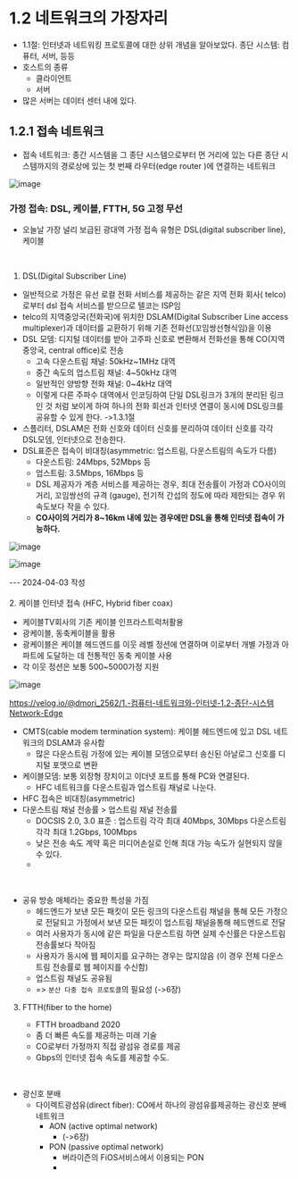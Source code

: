 # 1.2 네트워크의 가장자리

- 1.1절: 인터넷과 네트워킹 프로토콜에 대한 상위 개념을 알아보았다. 종단 시스템: 컴퓨터, 서버, 등등
- 호스트의 종류
  - 클라이언트
  - 서버
- 많은 서버는 데이터 센터 내에 있다.

  
## 1.2.1 접속 네트워크

- 접속 네트워크: 종간 시스템을 그 종단 시스템으로부터 먼 거리에 있는 다른 종단 시스템까지의 경로상에 있는 첫 번째 라우터(edge router
)에 연결하는 네트워크

![image](https://github.com/user-attachments/assets/56766fd1-7e41-4552-9966-85ee4482cbe5)

### 가정 접속: DSL, 케이블, FTTH, 5G 고정 무선

- 오늘날 가장 널리 보급된 광대역 가정 접속 유형은 DSL(digital subscriber line), 케이블

</br>

1. DSL(Digital Subscriber Line)
  - 일반적으로 가정은 유선 로컬 전화 서비스를 제공하는 같은 지역 전화 회사( telco)로부터 dsl 접속 서비스를 받으므로 텔코는 ISP임
  - telco의 지역중앙국(전화국)에 위치한 DSLAM(Digital Subscriber Line access multiplexer)과 데이터를 교환하기 위해 기존 전화선(꼬임쌍선형식임)을 이용
  - DSL 모뎀: 디지털 데이터를 받아 고주파 신호로 변환해서 전화선을 통해 CO(지역 중앙국, central office)로 전송
    - 고속 다운스트림 채널: 50kHz~1MHz 대역
    - 중간 속도의 업스트림 채널: 4~50kHz 대역
    - 일반적인 양방향 전화 채널: 0~4kHz 대역
    - 이렇게 다른 주파수 대역에서 인코딩하여 단일 DSL링크가 3개의 분리된 링크인 것 처럼 보이게 하여 하나의 전화 회선과 인터넷 연결이 동시에 DSL링크를 공유할 수 있게 한다. ->1.3.1절
  - 스플리터, DSLAM은 전화 신호와 데이터 신호를 분리하여 데이터 신호를 각각 DSL모뎀, 인터넷으로 전송한다.
  - DSL표준은 접속이 비대칭(asymmetric: 업스트림, 다운스트림의 속도가 다름)
      - 다운스트림: 24Mbps, 52Mbps 등
      - 업스트림: 3.5Mbps, 16Mbps 등
      - DSL 제공자가 계층 서비스를 제공하는 경우, 최대 전송률이 가정과 CO사이의 거리, 꼬임쌍선의 규격 (gauge), 전기적 간섭의 정도에 따라 제한되는 경우 위 속도보다 작을 수 있다.
      - **CO사이의 거리가 8~16km 내에 있는 경우에만 DSL을 통해 인터넷 접속이 가능하다.**

![image](https://github.com/user-attachments/assets/8d5503d9-4b0d-40a9-b551-11f8aae9183d)

![image](https://github.com/user-attachments/assets/d63978c1-3b3d-4312-a8bc-193030980e37)

--- 2024-04-03 작성
</br>
</br>
2. 케이블 인터넷 접속 (HFC, Hybrid fiber coax)
  - 케이블TV회사의 기존 케이블 인프라스트럭처활용
  - 광케이블, 동축케이블을 활용
  - 광케이블은 케이블 헤드엔드를 이웃 레벨 정션에 연결하며 이로부터 개별 가정과 아파트에 도달하는 데 전통적인 동축 케이블 사용
  - 각 이웃 정션은 보통 500~5000가정 지원

![image](https://github.com/user-attachments/assets/9e32df68-7454-49b3-b129-a6c4140fd480)

https://velog.io/@dmori_2562/1.-컴퓨터-네트워크와-인터넷-1.2-종단-시스템Network-Edge
</br>

  - CMTS(cable modem termination system): 케이블 헤드엔드에 있고 DSL 네트워크의 DSLAM과 유사함
      - 많은 다운스트림 가정에 있는 케이블 모뎀으로부터 송신된 아날로그 신호를 디지털 포맷으로 변환
  - 케이블모뎀: 보통 외장형 장치이고 이더넷 포트를 통해 PC와 연결된다.
      - HFC 네트워크를 다운스트림과 업스트림 채널로 나눈다. 
  - HFC 접속은 비대칭(asymmetric)
  - 다운스트림 채널 전송률 > 업스트림 채널 전송률
      - DOCSIS 2.0, 3.0 표준 : 업스트림 각각 최대 40Mbps, 30Mbps 다운스트림 각각 최대 1.2Gbps, 100Mbps
      - 낮은 전송 속도 계약 혹은 미디어손실로 인해 최대 가능 속도가 실현되지 않을 수 있다.
      - 
</br>

  - 공유 방송 매체라는 중요한 특성을 가짐
      - 헤드엔드가 보낸 모든 패킷이 모든 링크의 다운스트림 채널을 통해 모든 가정으로 전달되고 가정에서 보낸 모든 패킷이 업스트림 채널을통해 헤드엔드로 전달
      - 여러 사용자가 동시에 같은 파일을 다운스트림 하면 실제 수신률은 다운스트림 전송률보다 작아짐
      - 사용자가 동시에 웹 페이지를 요구하는 경우는 많지않음 (이 경우 전체 다운스트림 전송률로 웹 페이지를 수신함)
      - 업스트림 채널도 공유됨
      - => `분산 다중 접속 프로토콜`의 필요성 (->6장)

3. FTTH(fiber to the home)

   - FTTH broadband 2020
   - 좀 더 빠른 속도를 제공하는 미래 기술
   - CO로부터 가정까지 직접 광섬유 경로를 제공
   - Gbps의 인터넷 접속 속도를 제공할 수도.
  </br>

  - 광신호 분배
      - 다이렉트광섬유(direct fiber): CO에서 하나의 광섬유를제공하는 광신호 분배 네트워크
          - AON (active optimal network)
              - (->6장)
          - PON (passive optimal network)
              - 버라이즌의 FiOS서비스에서 이용되는 PON
              - 
